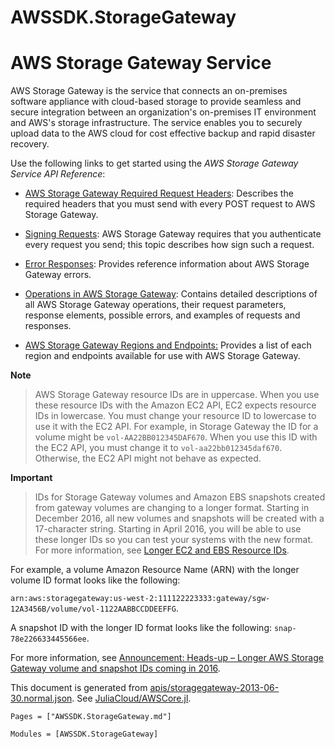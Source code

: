 # AWSSDK.StorageGateway

# AWS Storage Gateway Service

AWS Storage Gateway is the service that connects an on-premises software appliance with cloud-based storage to provide seamless and secure integration between an organization's on-premises IT environment and AWS's storage infrastructure. The service enables you to securely upload data to the AWS cloud for cost effective backup and rapid disaster recovery.

Use the following links to get started using the *AWS Storage Gateway Service API Reference*:

*   [AWS Storage Gateway Required Request Headers](http://docs.aws.amazon.com/storagegateway/latest/userguide/AWSStorageGatewayAPI.html#AWSStorageGatewayHTTPRequestsHeaders): Describes the required headers that you must send with every POST request to AWS Storage Gateway.

*   [Signing Requests](http://docs.aws.amazon.com/storagegateway/latest/userguide/AWSStorageGatewayAPI.html#AWSStorageGatewaySigningRequests): AWS Storage Gateway requires that you authenticate every request you send; this topic describes how sign such a request.

*   [Error Responses](http://docs.aws.amazon.com/storagegateway/latest/userguide/AWSStorageGatewayAPI.html#APIErrorResponses): Provides reference information about AWS Storage Gateway errors.

*   [Operations in AWS Storage Gateway](http://docs.aws.amazon.com/storagegateway/latest/APIReference/API_Operations.html): Contains detailed descriptions of all AWS Storage Gateway operations, their request parameters, response elements, possible errors, and examples of requests and responses.

*   [AWS Storage Gateway Regions and Endpoints:](http://docs.aws.amazon.com/general/latest/gr/rande.html#sg_region) Provides a list of each region and endpoints available for use with AWS Storage Gateway.

**Note**
> AWS Storage Gateway resource IDs are in uppercase. When you use these resource IDs with the Amazon EC2 API, EC2 expects resource IDs in lowercase. You must change your resource ID to lowercase to use it with the EC2 API. For example, in Storage Gateway the ID for a volume might be `vol-AA22BB012345DAF670`. When you use this ID with the EC2 API, you must change it to `vol-aa22bb012345daf670`. Otherwise, the EC2 API might not behave as expected.

**Important**
> IDs for Storage Gateway volumes and Amazon EBS snapshots created from gateway volumes are changing to a longer format. Starting in December 2016, all new volumes and snapshots will be created with a 17-character string. Starting in April 2016, you will be able to use these longer IDs so you can test your systems with the new format. For more information, see [Longer EC2 and EBS Resource IDs](https://aws.amazon.com/ec2/faqs/#longer-ids).

For example, a volume Amazon Resource Name (ARN) with the longer volume ID format looks like the following:

`arn:aws:storagegateway:us-west-2:111122223333:gateway/sgw-12A3456B/volume/vol-1122AABBCCDDEEFFG`.

A snapshot ID with the longer ID format looks like the following: `snap-78e226633445566ee`.

For more information, see [Announcement: Heads-up – Longer AWS Storage Gateway volume and snapshot IDs coming in 2016](https://forums.aws.amazon.com/ann.jspa?annID=3557).

This document is generated from
[apis/storagegateway-2013-06-30.normal.json](https://github.com/aws/aws-sdk-js/blob/master/apis/storagegateway-2013-06-30.normal.json).
See [JuliaCloud/AWSCore.jl](https://github.com/JuliaCloud/AWSCore.jl).

```@index
Pages = ["AWSSDK.StorageGateway.md"]
```

```@autodocs
Modules = [AWSSDK.StorageGateway]
```
